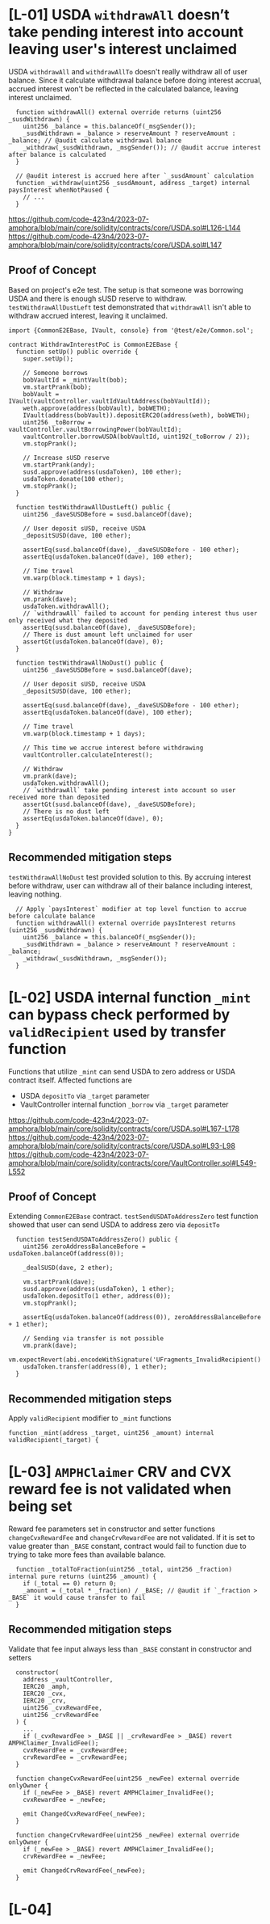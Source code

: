 # [L-01] USDA `withdrawAll` doesn’t take pending interest into account leaving user's interest unclaimed

USDA `withdrawAll` and `withdrawAllTo` doesn't really withdraw all of user balance. Since it calculate withdrawal balance before doing interest accrual, accrued interest won't be reflected in the calculated balance, leaving interest unclaimed.
```
  function withdrawAll() external override returns (uint256 _susdWithdrawn) {
    uint256 _balance = this.balanceOf(_msgSender());
    _susdWithdrawn = _balance > reserveAmount ? reserveAmount : _balance; // @audit calculate withdrawal balance
    _withdraw(_susdWithdrawn, _msgSender()); // @audit accrue interest after balance is calculated
  }

  // @audit interest is accrued here after `_susdAmount` calculation
  function _withdraw(uint256 _susdAmount, address _target) internal paysInterest whenNotPaused {
    // ...
  }
```
https://github.com/code-423n4/2023-07-amphora/blob/main/core/solidity/contracts/core/USDA.sol#L126-L144
https://github.com/code-423n4/2023-07-amphora/blob/main/core/solidity/contracts/core/USDA.sol#L147

## Proof of Concept
Based on project's e2e test. The setup is that someone was borrowing USDA and there is enough sUSD reserve to withdraw. `testWithdrawAllDustLeft` test demonstrated that `withdrawAll` isn't able to withdraw accrued interest, leaving it unclaimed.
```
import {CommonE2EBase, IVault, console} from '@test/e2e/Common.sol';

contract WithdrawInterestPoC is CommonE2EBase {
  function setUp() public override {
    super.setUp();

    // Someone borrows
    bobVaultId = _mintVault(bob);
    vm.startPrank(bob);
    bobVault = IVault(vaultController.vaultIdVaultAddress(bobVaultId));
    weth.approve(address(bobVault), bobWETH);
    IVault(address(bobVault)).depositERC20(address(weth), bobWETH);
    uint256 _toBorrow = vaultController.vaultBorrowingPower(bobVaultId);
    vaultController.borrowUSDA(bobVaultId, uint192(_toBorrow / 2));
    vm.stopPrank();

    // Increase sUSD reserve
    vm.startPrank(andy);
    susd.approve(address(usdaToken), 100 ether);
    usdaToken.donate(100 ether);
    vm.stopPrank();
  }

  function testWithdrawAllDustLeft() public {
    uint256 _daveSUSDBefore = susd.balanceOf(dave);

    // User deposit sUSD, receive USDA
    _depositSUSD(dave, 100 ether);

    assertEq(susd.balanceOf(dave), _daveSUSDBefore - 100 ether);
    assertEq(usdaToken.balanceOf(dave), 100 ether);

    // Time travel
    vm.warp(block.timestamp + 1 days);

    // Withdraw
    vm.prank(dave);
    usdaToken.withdrawAll();
    // `withdrawAll` failed to account for pending interest thus user only received what they deposited
    assertEq(susd.balanceOf(dave), _daveSUSDBefore);
    // There is dust amount left unclaimed for user
    assertGt(usdaToken.balanceOf(dave), 0);
  }

  function testWithdrawAllNoDust() public {
    uint256 _daveSUSDBefore = susd.balanceOf(dave);

    // User deposit sUSD, receive USDA
    _depositSUSD(dave, 100 ether);

    assertEq(susd.balanceOf(dave), _daveSUSDBefore - 100 ether);
    assertEq(usdaToken.balanceOf(dave), 100 ether);

    // Time travel
    vm.warp(block.timestamp + 1 days);

    // This time we accrue interest before withdrawing
    vaultController.calculateInterest();

    // Withdraw
    vm.prank(dave);
    usdaToken.withdrawAll();
    // `withdrawAll` take pending interest into account so user received more than deposited
    assertGt(susd.balanceOf(dave), _daveSUSDBefore);
    // There is no dust left
    assertEq(usdaToken.balanceOf(dave), 0);
  }
}
```

## Recommended mitigation steps
`testWithdrawAllNoDust` test provided solution to this. By accruing interest before withdraw, user can withdraw all of their balance including interest, leaving nothing.
```
  // Apply `paysInterest` modifier at top level function to accrue before calculate balance
  function withdrawAll() external override paysInterest returns (uint256 _susdWithdrawn) {
    uint256 _balance = this.balanceOf(_msgSender());
    _susdWithdrawn = _balance > reserveAmount ? reserveAmount : _balance;
    _withdraw(_susdWithdrawn, _msgSender());
  }
```

# [L-02] USDA internal function `_mint` can bypass check performed by `validRecipient` used by transfer function

Functions that utilize `_mint` can send USDA to zero address or USDA contract itself.
Affected functions are
- USDA `depositTo` via `_target` parameter
- VaultController internal function `_borrow` via `_target` parameter

https://github.com/code-423n4/2023-07-amphora/blob/main/core/solidity/contracts/core/USDA.sol#L167-L178
https://github.com/code-423n4/2023-07-amphora/blob/main/core/solidity/contracts/core/USDA.sol#L93-L98
https://github.com/code-423n4/2023-07-amphora/blob/main/core/solidity/contracts/core/VaultController.sol#L549-L552

## Proof of Concept
Extending `CommonE2EBase` contract. `testSendUSDAToAddressZero` test function showed that user can send USDA to address zero via `depositTo`
```
  function testSendUSDAToAddressZero() public {
    uint256 zeroAddressBalanceBefore = usdaToken.balanceOf(address(0));

    _dealSUSD(dave, 2 ether);

    vm.startPrank(dave);
    susd.approve(address(usdaToken), 1 ether);
    usdaToken.depositTo(1 ether, address(0));
    vm.stopPrank();

    assertEq(usdaToken.balanceOf(address(0)), zeroAddressBalanceBefore + 1 ether);

    // Sending via transfer is not possible
    vm.prank(dave);
    vm.expectRevert(abi.encodeWithSignature('UFragments_InvalidRecipient()'));
    usdaToken.transfer(address(0), 1 ether);
  }
```
## Recommended mitigation steps
Apply `validRecipient` modifier to `_mint` functions
```
function _mint(address _target, uint256 _amount) internal validRecipient(_target) {
```

# [L-03] `AMPHClaimer` CRV and CVX reward fee is not validated when being set

Reward fee parameters set in constructor and setter functions `changeCvxRewardFee` and `changeCrvRewardFee` are not validated. If it is set to value greater than `_BASE` constant, contract would fail to function due to trying to take more fees than available balance.
```
  function _totalToFraction(uint256 _total, uint256 _fraction) internal pure returns (uint256 _amount) {
    if (_total == 0) return 0;
    _amount = (_total * _fraction) / _BASE; // @audit if `_fraction > _BASE` it would cause transfer to fail
  }
```
## Recommended mitigation steps
Validate that fee input always less than `_BASE` constant in constructor and setters
```
  constructor(
    address _vaultController,
    IERC20 _amph,
    IERC20 _cvx,
    IERC20 _crv,
    uint256 _cvxRewardFee,
    uint256 _crvRewardFee
  ) {
    ...
    if (_cvxRewardFee > _BASE || _crvRewardFee > _BASE) revert AMPHClaimer_InvalidFee();
    cvxRewardFee = _cvxRewardFee;
    crvRewardFee = _crvRewardFee;
  }

  function changeCvxRewardFee(uint256 _newFee) external override onlyOwner {
    if (_newFee > _BASE) revert AMPHClaimer_InvalidFee();
    cvxRewardFee = _newFee;

    emit ChangedCvxRewardFee(_newFee);
  }

  function changeCrvRewardFee(uint256 _newFee) external override onlyOwner {
    if (_newFee > _BASE) revert AMPHClaimer_InvalidFee();
    crvRewardFee = _newFee;

    emit ChangedCrvRewardFee(_newFee);
  }
```

# [L-04] 

